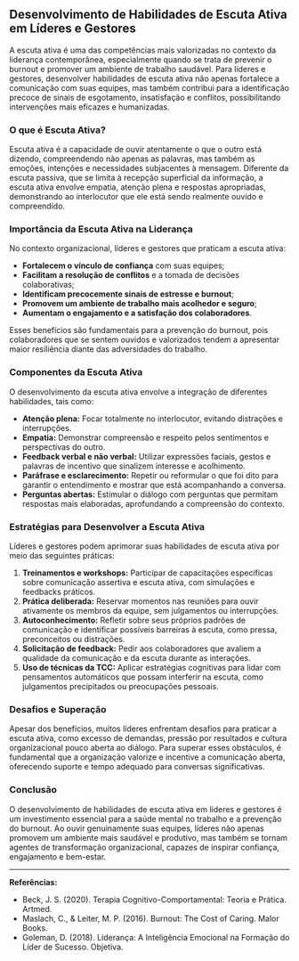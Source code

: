 
## Desenvolvimento de Habilidades de Escuta Ativa em Líderes e Gestores

A escuta ativa é uma das competências mais valorizadas no contexto da liderança contemporânea, especialmente quando se trata de prevenir o burnout e promover um ambiente de trabalho saudável. Para líderes e gestores, desenvolver habilidades de escuta ativa não apenas fortalece a comunicação com suas equipes, mas também contribui para a identificação precoce de sinais de esgotamento, insatisfação e conflitos, possibilitando intervenções mais eficazes e humanizadas.

### O que é Escuta Ativa?

Escuta ativa é a capacidade de ouvir atentamente o que o outro está dizendo, compreendendo não apenas as palavras, mas também as emoções, intenções e necessidades subjacentes à mensagem. Diferente da escuta passiva, que se limita à recepção superficial da informação, a escuta ativa envolve empatia, atenção plena e respostas apropriadas, demonstrando ao interlocutor que ele está sendo realmente ouvido e compreendido.

### Importância da Escuta Ativa na Liderança

No contexto organizacional, líderes e gestores que praticam a escuta ativa:

- **Fortalecem o vínculo de confiança** com suas equipes;
- **Facilitam a resolução de conflitos** e a tomada de decisões colaborativas;
- **Identificam precocemente sinais de estresse e burnout**;
- **Promovem um ambiente de trabalho mais acolhedor e seguro**;
- **Aumentam o engajamento e a satisfação dos colaboradores**.

Esses benefícios são fundamentais para a prevenção do burnout, pois colaboradores que se sentem ouvidos e valorizados tendem a apresentar maior resiliência diante das adversidades do trabalho.

### Componentes da Escuta Ativa

O desenvolvimento da escuta ativa envolve a integração de diferentes habilidades, tais como:

- **Atenção plena:** Focar totalmente no interlocutor, evitando distrações e interrupções.
- **Empatia:** Demonstrar compreensão e respeito pelos sentimentos e perspectivas do outro.
- **Feedback verbal e não verbal:** Utilizar expressões faciais, gestos e palavras de incentivo que sinalizem interesse e acolhimento.
- **Paráfrase e esclarecimento:** Repetir ou reformular o que foi dito para garantir o entendimento e mostrar que está acompanhando a conversa.
- **Perguntas abertas:** Estimular o diálogo com perguntas que permitam respostas mais elaboradas, aprofundando a compreensão do contexto.

### Estratégias para Desenvolver a Escuta Ativa

Líderes e gestores podem aprimorar suas habilidades de escuta ativa por meio das seguintes práticas:

1. **Treinamentos e workshops:** Participar de capacitações específicas sobre comunicação assertiva e escuta ativa, com simulações e feedbacks práticos.
2. **Prática deliberada:** Reservar momentos nas reuniões para ouvir ativamente os membros da equipe, sem julgamentos ou interrupções.
3. **Autoconhecimento:** Refletir sobre seus próprios padrões de comunicação e identificar possíveis barreiras à escuta, como pressa, preconceitos ou distrações.
4. **Solicitação de feedback:** Pedir aos colaboradores que avaliem a qualidade da comunicação e da escuta durante as interações.
5. **Uso de técnicas da TCC:** Aplicar estratégias cognitivas para lidar com pensamentos automáticos que possam interferir na escuta, como julgamentos precipitados ou preocupações pessoais.

### Desafios e Superação

Apesar dos benefícios, muitos líderes enfrentam desafios para praticar a escuta ativa, como excesso de demandas, pressão por resultados e cultura organizacional pouco aberta ao diálogo. Para superar esses obstáculos, é fundamental que a organização valorize e incentive a comunicação aberta, oferecendo suporte e tempo adequado para conversas significativas.

### Conclusão

O desenvolvimento de habilidades de escuta ativa em líderes e gestores é um investimento essencial para a saúde mental no trabalho e a prevenção do burnout. Ao ouvir genuinamente suas equipes, líderes não apenas promovem um ambiente mais saudável e produtivo, mas também se tornam agentes de transformação organizacional, capazes de inspirar confiança, engajamento e bem-estar.

---
**Referências:**
- Beck, J. S. (2020). Terapia Cognitivo-Comportamental: Teoria e Prática. Artmed.
- Maslach, C., & Leiter, M. P. (2016). Burnout: The Cost of Caring. Malor Books.
- Goleman, D. (2018). Liderança: A Inteligência Emocional na Formação do Líder de Sucesso. Objetiva.
```
